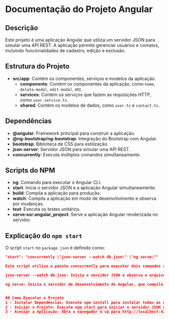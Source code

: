 # Documentação do Projeto Angular

## Descrição
Este projeto é uma aplicação Angular que utiliza um servidor JSON para simular uma API REST. A aplicação permite gerenciar usuários e contatos, incluindo funcionalidades de cadastro, edição e exclusão.

## Estrutura do Projeto
- **src/app**: Contém os componentes, serviços e modelos da aplicação.
  - **components**: Contém os componentes da aplicação, como `home`, `delete-modal`, `edit-modal`, etc.
  - **services**: Contém os serviços que fazem as requisições HTTP, como `user.service.ts`.
  - **shared**: Contém os modelos de dados, como `user.ts` e `contact.ts`.

## Dependências
- **@angular**: Framework principal para construir a aplicação.
- **@ng-bootstrap/ng-bootstrap**: Integração do Bootstrap com Angular.
- **bootstrap**: Biblioteca de CSS para estilização.
- **json-server**: Servidor JSON para simular uma API REST.
- **concurrently**: Executa múltiplos comandos simultaneamente.

## Scripts do NPM
- **ng**: Comando para executar o Angular CLI.
- **start**: Inicia o servidor JSON e a aplicação Angular simultaneamente.
- **build**: Compila a aplicação para produção.
- **watch**: Compila a aplicação em modo de desenvolvimento e observa por mudanças.
- **test**: Executa os testes unitários.
- **serve:ssr:angular_project**: Serve a aplicação Angular renderizada no servidor.

## Explicação do `npm start`
O script `start` no `package.json` é definido como:

```json
"start": "concurrently \"json-server --watch db.json\" \"ng serve\""

Este script utiliza o pacote concurrently para executar dois comandos ao mesmo tempo:

json-server --watch db.json: Inicia o servidor JSON e observa o arquivo db.json para mudanças. Este servidor simula uma API REST que a aplicação Angular pode usar para fazer requisições HTTP.

ng serve: Inicia o servidor de desenvolvimento do Angular, que compila a aplicação e a serve em http://localhost:4200.


## Como Executar o Projeto
1 - Instalar Dependências: Execute npm install para instalar todas as dependências do projeto.
2 - Iniciar o Projeto: Execute npm start para iniciar o servidor JSON e a aplicação Angular simultaneamente.
3 - Acessar a Aplicação: Abra o navegador e vá para http://localhost:4200 para ver a aplicação em execução.